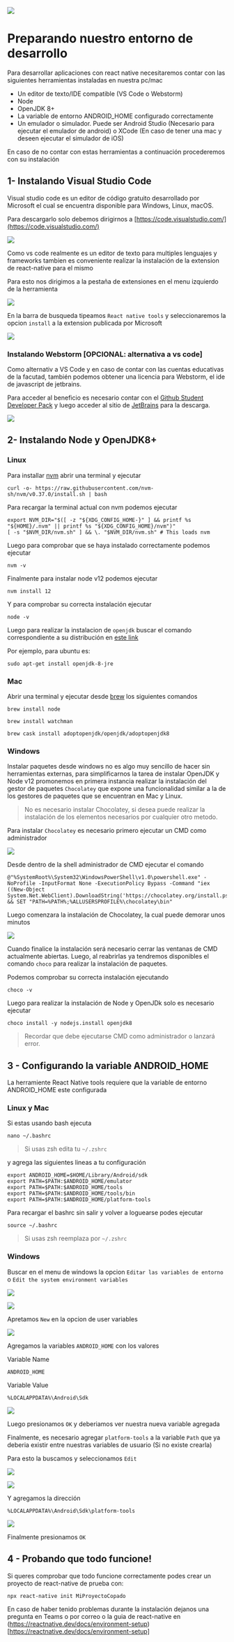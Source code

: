 ![](https://www.frsf.utn.edu.ar/templates/utn17/img/utnsantafe-color.png)

# Preparando nuestro entorno de desarrollo

Para desarrollar aplicaciones con react native necesitaremos contar con las siguientes herramientas instaladas en nuestra pc/mac
* Un editor de texto/IDE compatible (VS Code o Webstorm)
* Node
* OpenJDK 8+
* La variable de entorno ANDROID_HOME configurado correctamente
* Un emulador o simulador. Puede ser Android Studio (Necesario para ejecutar el emulador de android) o XCode (En caso de tener una mac y deseen ejecutar el simulador de iOS)

En caso de no contar con estas herramientas a continuación procederemos con su instalación 

## 1- Instalando Visual Studio Code

Visual studio code es un editor de código gratuito desarrollado por Microsoft el cual se encuentra disponible para Windows, Linux, macOS.

Para descargarlo solo debemos dirigirnos a [https://code.visualstudio.com/](https://code.visualstudio.com/)

![](imagenes/1-CodeVsCodeSite.png)

Como vs code realmente es un editor de texto para multiples lenguajes y frameworks tambien es conveniente realizar la instalación de la extension de react-native para el mismo

Para esto nos dirigimos a la pestaña de extensiones en el menu izquierdo de la herramienta

![](imagenes/7-vscodeextensions.PNG)

En la barra de busqueda tipeamos `React native tools` y seleccionaremos la opcion `install` a la extension publicada por Microsoft

![](imagenes/8-vscodereactnativetools.PNG)

### Instalando Webstorm [OPCIONAL: alternativa a vs code]
Como alternativ a VS Code y en caso de contar con las cuentas educativas de la facutad, también podemos obtener una licencia para  Webstorm, el ide de javascript de jetbrains.

Para acceder al beneficio es necesario contar con el 
[Github Student Developer Pack](https://education.github.com/pack) y luego acceder al sitio de [JetBrains](https://www.jetbrains.com/webstorm/) para la descarga.

![](imagenes/2-Webstorm.png)


## 2- Instalando Node y OpenJDK8+

### Linux
Para installar [nvm](https://github.com/nvm-sh/nvm) abrir una terminal y ejecutar

```
curl -o- https://raw.githubusercontent.com/nvm-sh/nvm/v0.37.0/install.sh | bash
```

Para recargar la terminal actual con nvm podemos ejecutar

```
export NVM_DIR="$([ -z "${XDG_CONFIG_HOME-}" ] && printf %s "${HOME}/.nvm" || printf %s "${XDG_CONFIG_HOME}/nvm")"
[ -s "$NVM_DIR/nvm.sh" ] && \. "$NVM_DIR/nvm.sh" # This loads nvm
```

Luego para comprobar que se haya instalado correctamente podemos ejecutar
```
nvm -v
```

Finalmente para instalar node v12 podemos ejecutar 
```
nvm install 12
```

Y para comprobar su correcta instalación ejecutar
```
node -v
```

Luego para realizar la instalacion de `openjdk` buscar el comando correspondiente a su distribución en [este link](https://openjdk.java.net/install/)

Por ejemplo, para ubuntu es:
```
sudo apt-get install openjdk-8-jre
```
### Mac
Abrir una terminal y ejecutar desde [brew](https://brew.sh/index_es) los siguientes comandos
```
brew install node
```
```
brew install watchman
```
```
brew cask install adoptopenjdk/openjdk/adoptopenjdk8
```
### Windows

Instalar paquetes desde windows no es algo muy sencillo de hacer sin herramientas externas, para simplificarnos la tarea de instalar OpenJDK y Node v12 promonemos en primera instancia realizar la instalación del gestor de paquetes `Chocolatey` que expone una funcionalidad similar a la de los gestores de paquetes que se encuentran en Mac y Linux.

> No es necesario instalar Chocolatey, si desea puede realizar la instalación de los elementos necesarios por cualquier otro metodo.

Para instalar `Chocolatey` es necesario primero ejecutar un CMD como administrador 

![](imagenes/9-chocolateycmdroot.png)

Desde dentro de la shell administrador de CMD ejecutar el comando 

```
@"%SystemRoot%\System32\WindowsPowerShell\v1.0\powershell.exe" -NoProfile -InputFormat None -ExecutionPolicy Bypass -Command "iex ((New-Object System.Net.WebClient).DownloadString('https://chocolatey.org/install.ps1'))" && SET "PATH=%PATH%;%ALLUSERSPROFILE%\chocolatey\bin"
```

Luego comenzara la instalación de Chocolatey, la cual puede demorar unos minutos

![](imagenes/10-chocolateyinstalled.PNG)

Cuando finalice la instalación será necesario cerrar las ventanas de CMD actualmente abiertas. Luego, al reabrirlas ya tendremos disponibles el comando `choco` para realizar la instalación de paquetes.

Podemos comprobar su correcta instalación ejecutando
```
choco -v
```

Luego para realizar la instalación de Node y OpenJDk solo es necesario ejecutar
```
choco install -y nodejs.install openjdk8
```
> Recordar que debe ejecutarse CMD como administrador o lanzará error.

## 3 - Configurando la variable ANDROID_HOME
La herramiente React Native tools requiere que la variable de entorno ANDROID_HOME este configurada

### Linux y Mac
Si estas usando bash ejecuta

```
nano ~/.bashrc 
```

> Si usas zsh edita tu `~/.zshrc`

y agrega las siguientes lineas a tu configuración

```
export ANDROID_HOME=$HOME/Library/Android/sdk
export PATH=$PATH:$ANDROID_HOME/emulator
export PATH=$PATH:$ANDROID_HOME/tools
export PATH=$PATH:$ANDROID_HOME/tools/bin
export PATH=$PATH:$ANDROID_HOME/platform-tools
```

Para recargar el bashrc sin salir y volver a loguearse podes ejecutar
```
source ~/.bashrc
``` 
> Si usas zsh reemplaza por `~/.zshrc`
### Windows
Buscar en el menu de windows la opcion `Editar las variables de entorno` o `Edit the system environment variables`

![](imagenes/11-environment.png)

![](imagenes/12-environmentbutton.PNG)

Apretamos `New` en la opcion de user variables 

![](imagenes/13-uservariables.PNG)

Agregamos la variables `ANDROID_HOME` con los valores

Variable Name
```
ANDROID_HOME
```

Variable Value
```
%LOCALAPPDATA%\Android\Sdk
```

![](imagenes/14-androidhome.PNG)

Luego presionamos `OK` y deberiamos ver nuestra nueva variable agregada

Finalmente, es necesario agregar `platform-tools` a la variable `Path` que ya deberia existir entre nuestras variables de usuario (Si no existe crearla)

Para esto la buscamos y seleccionamos `Edit`

![](imagenes/14-path.PNG)

![](imagenes/15-pathnew.PNG)

Y agregamos la dirección 
```
%LOCALAPPDATA%\Android\Sdk\platform-tools
```

![](imagenes/16-pathnewwindowsplsstop.PNG)

Finalmente presionamos `OK`

## 4 - Probando que todo funcione! 

Si queres comprobar que todo funcione correctamente podes crear un proyecto de react-native de prueba con: 
```
npx react-native init MiProyectoCopado
```

En caso de haber tenido problemas durante la instalación dejanos una pregunta en Teams o por correo o la guia de react-native en (https://reactnative.dev/docs/environment-setup)[https://reactnative.dev/docs/environment-setup]











